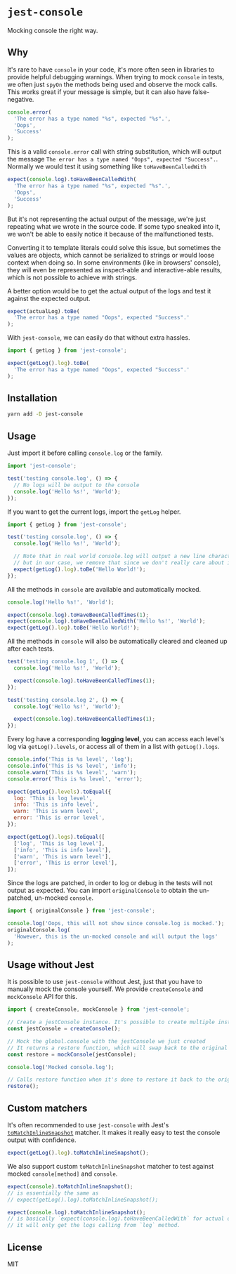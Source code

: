 # `jest-console`

Mocking console the right way.

## Why

It's rare to have `console` in your code, it's more often seen in libraries to provide helpful debugging warnings. When trying to mock `console` in tests, we often just `spyOn` the methods being used and observe the mock calls. This works great if your message is simple, but it can also have false-negative.

```js
console.error(
  'The error has a type named "%s", expected "%s".',
  'Oops',
  'Success'
);
```

This is a valid `console.error` call with string substitution, which will output the message `The error has a type named "Oops", expected "Success".`. Normally we would test it using something like `toHaveBeenCalledWith`

```js
expect(console.log).toHaveBeenCalledWith(
  'The error has a type named "%s", expected "%s".',
  'Oops',
  'Success'
);
```

But it's not representing the actual output of the message, we're just repeating what we wrote in the source code. If some typo sneaked into it, we won't be able to easily notice it because of the malfunctioned tests.

Converting it to template literals could solve this issue, but sometimes the values are objects, which cannot be serialized to strings or would loose context when doing so. In some environments (like in browsers' console), they will even be represented as inspect-able and interactive-able results, which is not possible to achieve with strings.

A better option would be to get the actual output of the logs and test it against the expected output.

```js
expect(actualLog).toBe(
  'The error has a type named "Oops", expected "Success".'
);
```

With `jest-console`, we can easily do that without extra hassles.

```js
import { getLog } from 'jest-console';

expect(getLog().log).toBe(
  'The error has a type named "Oops", expected "Success".'
);
```

## Installation

```sh
yarn add -D jest-console
```

## Usage

Just import it before calling `console.log` or the family.

```js
import 'jest-console';

test('testing console.log', () => {
  // No logs will be output to the console
  console.log('Hello %s!', 'World');
});
```

If you want to get the current logs, import the `getLog` helper.

```js
import { getLog } from 'jest-console';

test('testing console.log', () => {
  console.log('Hello %s!', 'World');

  // Note that in real world console.log will output a new line character in the end,
  // but in our case, we remove that since we don't really care about it.
  expect(getLog().log).toBe('Hello World!');
});
```

All the methods in `console` are available and automatically mocked.

```js
console.log('Hello %s!', 'World');

expect(console.log).toHaveBeenCalledTimes(1);
expect(console.log).toHaveBeenCalledWith('Hello %s!', 'World');
expect(getLog().log).toBe('Hello World!');
```

All the methods in `console` will also be automatically cleared and cleaned up after each tests.

```js
test('testing console.log 1', () => {
  console.log('Hello %s!', 'World');

  expect(console.log).toHaveBeenCalledTimes(1);
});

test('testing console.log 2', () => {
  console.log('Hello %s!', 'World');

  expect(console.log).toHaveBeenCalledTimes(1);
});
```

Every log have a corresponding **logging level**, you can access each level's log via `getLog().levels`, or access all of them in a list with `getLog().logs`.

```js
console.info('This is %s level', 'log');
console.info('This is %s level', 'info');
console.warn('This is %s level', 'warn');
console.error('This is %s level', 'error');

expect(getLog().levels).toEqual({
  log: 'This is log level',
  info: 'This is info level',
  warn: 'This is warn level',
  error: 'This is error level',
});

expect(getLog().logs).toEqual([
  ['log', 'This is log level'],
  ['info', 'This is info level'],
  ['warn', 'This is warn level'],
  ['error', 'This is error level'],
]);
```

Since the logs are patched, in order to log or debug in the tests will not output as expected. You can import `originalConsole` to obtain the un-patched, un-mocked `console`.

```js
import { originalConsole } from 'jest-console';

console.log('Oops, this will not show since console.log is mocked.');
originalConsole.log(
  'However, this is the un-mocked console and will output the logs'
);
```

## Usage without Jest

It is possible to use `jest-console` without Jest, just that you have to manually mock the console yourself. We provide `createConsole` and `mockConsole` API for this.

```js
import { createConsole, mockConsole } from 'jest-console';

// Create a jestConsole instance. It's possible to create multiple instances if needed
const jestConsole = createConsole();

// Mock the global.console with the jestConsole we just created
// It returns a restore function, which will swap back to the original console
const restore = mockConsole(jestConsole);

console.log('Mocked console.log');

// Calls restore function when it's done to restore it back to the original console
restore();
```

## Custom matchers

It's often recommended to use `jest-console` with Jest's [`toMatchInlineSnapshot`](https://jestjs.io/docs/en/expect#tomatchinlinesnapshotpropertymatchers-inlinesnapshot) matcher. It makes it really easy to test the console output with confidence.

```js
expect(getLog().log).toMatchInlineSnapshot();
```

We also support custom `toMatchInlineSnapshot` matcher to test against mocked `console[method]` and `console`.

```js
expect(console).toMatchInlineSnapshot();
// is essentially the same as
// expect(getLog().log).toMatchInlineSnapshot();

expect(console.log).toMatchInlineSnapshot();
// is basically `expect(console.log).toHaveBeenCalledWith` for actual output,
// it will only get the logs calling from `log` method.
```

## License

MIT
